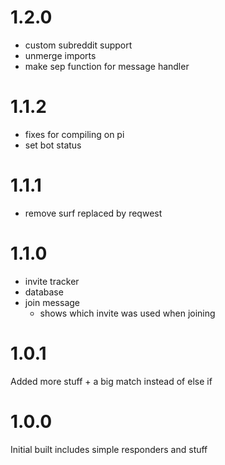 # 1.2.0 

* custom subreddit support
* unmerge imports
* make sep function for message handler

# 1.1.2

* fixes for compiling on pi
* set bot status

# 1.1.1

* remove surf replaced by reqwest

# 1.1.0

* invite tracker
* database
* join message
    * shows which invite was used when joining

# 1.0.1

Added more stuff + a big match instead of else if

# 1.0.0

Initial built includes simple responders and stuff